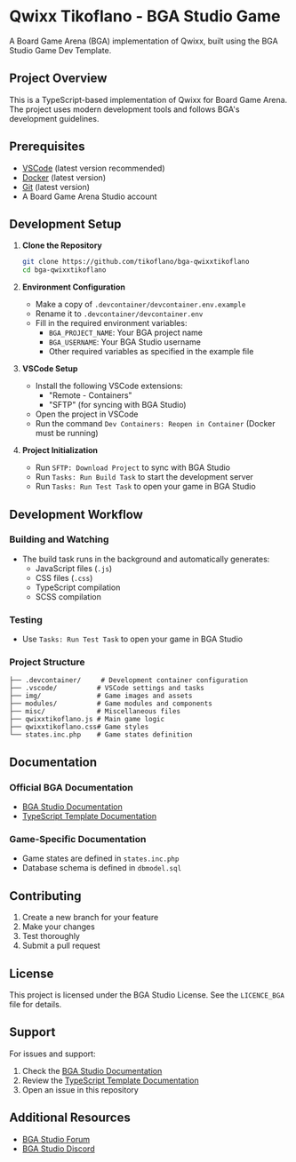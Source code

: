 # Qwixx Tikoflano - BGA Studio Game

A Board Game Arena (BGA) implementation of Qwixx, built using the BGA Studio Game Dev Template.

## Project Overview

This is a TypeScript-based implementation of Qwixx for Board Game Arena. The project uses modern development tools and follows BGA's development guidelines.

## Prerequisites

- [VSCode](https://code.visualstudio.com/) (latest version recommended)
- [Docker](https://www.docker.com/products/docker-desktop/) (latest version)
- [Git](https://git-scm.com/) (latest version)
- A Board Game Arena Studio account

## Development Setup

1. **Clone the Repository**

   ```bash
   git clone https://github.com/tikoflano/bga-qwixxtikoflano
   cd bga-qwixxtikoflano
   ```

2. **Environment Configuration**

   - Make a copy of `.devcontainer/devcontainer.env.example`
   - Rename it to `.devcontainer/devcontainer.env`
   - Fill in the required environment variables:
     - `BGA_PROJECT_NAME`: Your BGA project name
     - `BGA_USERNAME`: Your BGA Studio username
     - Other required variables as specified in the example file

3. **VSCode Setup**

   - Install the following VSCode extensions:
     - "Remote - Containers"
     - "SFTP" (for syncing with BGA Studio)
   - Open the project in VSCode
   - Run the command `Dev Containers: Reopen in Container` (Docker must be running)

4. **Project Initialization**
   - Run `SFTP: Download Project` to sync with BGA Studio
   - Run `Tasks: Run Build Task` to start the development server
   - Run `Tasks: Run Test Task` to open your game in BGA Studio

## Development Workflow

### Building and Watching

- The build task runs in the background and automatically generates:
  - JavaScript files (`.js`)
  - CSS files (`.css`)
  - TypeScript compilation
  - SCSS compilation

### Testing

- Use `Tasks: Run Test Task` to open your game in BGA Studio

### Project Structure

```
├── .devcontainer/     # Development container configuration
├── .vscode/          # VSCode settings and tasks
├── img/              # Game images and assets
├── modules/          # Game modules and components
├── misc/             # Miscellaneous files
├── qwixxtikoflano.js # Main game logic
├── qwixxtikoflano.css# Game styles
└── states.inc.php    # Game states definition
```

## Documentation

### Official BGA Documentation

- [BGA Studio Documentation](https://en.doc.boardgamearena.com/Game_interface_logic:_yourgamename.js)
- [TypeScript Template Documentation](https://github.com/NevinAF/bga-ts-template/blob/main/docs/typescript/index.md)

### Game-Specific Documentation

- Game states are defined in `states.inc.php`
- Database schema is defined in `dbmodel.sql`

## Contributing

1. Create a new branch for your feature
2. Make your changes
3. Test thoroughly
4. Submit a pull request

## License

This project is licensed under the BGA Studio License. See the `LICENCE_BGA` file for details.

## Support

For issues and support:

1. Check the [BGA Studio Documentation](https://en.doc.boardgamearena.com/)
2. Review the [TypeScript Template Documentation](https://github.com/NevinAF/bga-ts-template/blob/main/docs/typescript/index.md)
3. Open an issue in this repository

## Additional Resources

- [BGA Studio Forum](https://boardgamearena.com/forum/viewforum.php?f=12)
- [BGA Studio Discord](https://discord.gg/5N9ZwM2)
